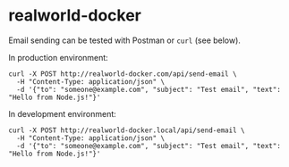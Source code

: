 # realworld-docker

Email sending can be tested with Postman or ```curl``` (see below).

In production environment:

```
curl -X POST http://realworld-docker.com/api/send-email \
  -H "Content-Type: application/json" \
  -d '{"to": "someone@example.com", "subject": "Test email", "text": "Hello from Node.js!"}'
```

In development environment:

```
curl -X POST http://realworld-docker.local/api/send-email \
  -H "Content-Type: application/json" \
  -d '{"to": "someone@example.com", "subject": "Test email", "text": "Hello from Node.js!"}'
```


